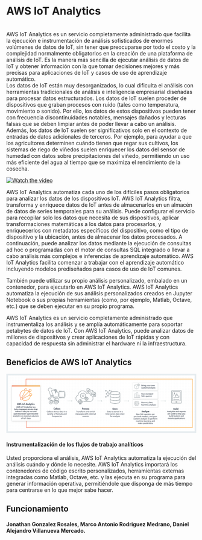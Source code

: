 # AWS IoT Analytics
<br>
AWS IoT Analytics es un servicio completamente administrado que facilita la ejecución e instrumentación de análisis sofisticados de enormes volúmenes de datos de IoT, sin tener que preocuparse por todo el costo y la complejidad normalmente obligatorios en la creación de una plataforma de análisis de IoT. Es la manera más sencilla de ejecutar análisis de datos de IoT y obtener información con la que tomar decisiones mejores y más precisas para aplicaciones de IoT y casos de uso de aprendizaje automático.
<br>
Los datos de IoT están muy desorganizados, lo cual dificulta el análisis con herramientas tradicionales de análisis e inteligencia empresarial diseñadas para procesar datos estructurados. Los datos de IoT suelen proceder de dispositivos que graban procesos con ruido (tales como temperatura, movimiento o sonido). Por ello, los datos de estos dispositivos pueden tener con frecuencia discontinuidades notables, mensajes dañados y lecturas falsas que se deben limpiar antes de poder llevar a cabo un análisis. Además, los datos de IoT suelen ser significativos solo en el contexto de entradas de datos adicionales de terceros. Por ejemplo, para ayudar a que los agricultores determinen cuándo tienen que regar sus cultivos, los sistemas de riego de viñedos suelen enriquecer los datos del sensor de humedad con datos sobre precipitaciones del viñedo, permitiendo un uso más eficiente del agua al tiempo que se maximiza el rendimiento de la cosecha.


[![Watch the video](https://img.youtube.com/vi/cYD0OU8Jdws/maxresdefault.jpg)](https://www.youtube.com/watch?v=cYD0OU8Jdws)

AWS IoT Analytics automatiza cada uno de los difíciles pasos obligatorios para analizar los datos de los dispositivos IoT. AWS IoT Analytics filtra, transforma y enriquece datos de IoT antes de almacenarlos en un almacén de datos de series temporales para su análisis. Puede configurar el servicio para recopilar solo los datos que necesita de sus dispositivos, aplicar transformaciones matemáticas a los datos para procesarlos, y enriquecerlos con metadatos específicos del dispositivo, como el tipo de dispositivo y la ubicación, antes de almacenar los datos procesados. A continuación, puede analizar los datos mediante la ejecución de consultas ad hoc o programadas con el motor de consultas SQL integrado o llevar a cabo análisis más complejos e inferencias de aprendizaje automático. AWS IoT Analytics facilita comenzar a trabajar con el aprendizaje automático incluyendo modelos prediseñados para casos de uso de IoT comunes.

También puede utilizar su propio análisis personalizado, embalado en un contenedor, para ejecutarlo en AWS IoT Analytics. AWS IoT Analytics automatiza la ejecución de sus análisis personalizados creados en Jupyter Notebook o sus propias herramientas (como, por ejemplo, Matlab, Octave, etc.) que se deben ejecutar en su propio programa.

AWS IoT Analytics es un servicio completamente administrado que instrumentaliza los análisis y se amplía automáticamente para soportar petabytes de datos de IoT. Con AWS IoT Analytics, puede analizar datos de millones de dispositivos y crear aplicaciones de IoT rápidas y con capacidad de respuesta sin administrar el hardware ni la infraestructura.

## Beneficios de AWS IoT Analytics
![](funcionamiento.png)


#### Instrumentalización de los flujos de trabajo analíticos

Usted proporciona el análisis, AWS IoT Analytics automatiza la ejecución del análisis cuándo y dónde lo necesite. AWS IoT Analytics importará los contenedores de código escrito personalizados, herramientas externas integradas como Matlab, Octave, etc. y las ejecuta en su programa para generar información operativa, permitiéndole que disponga de más tiempo para centrarse en lo que mejor sabe hacer.

## Funcionamiento



#### Jonathan Gonzalez Rosales, Marco Antonio Rodriguez Medrano, Daniel Alejandro Villanueva Mercado.
